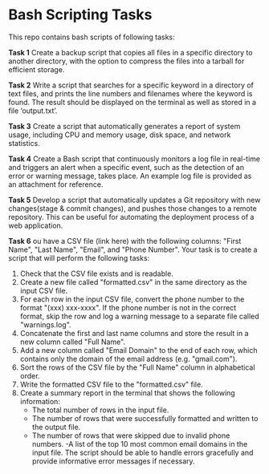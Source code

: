 # Bash Scripting Tasks

This repo contains bash scripts of following tasks:

**Task 1**
Create a backup script that copies all files in a specific directory to another directory, with the option to compress the files into a tarball for efficient storage.

**Task 2**
Write a script that searches for a specific keyword in a directory of text files, and prints the line numbers and filenames where the keyword is found. The result should be displayed on the terminal as well as stored in a file ‘output.txt’.

**Task 3**
Create a script that automatically generates a report of system usage, including CPU and memory usage, disk space, and network statistics.

**Task 4**
Create a Bash script that continuously monitors a log file in real-time and triggers an alert when a specific event, such as the detection of an error or warning message, takes place. An example log file is provided as an attachment for reference.

**Task 5**
Develop a script that automatically updates a Git repository with new changes(stage & commit changes), and pushes those changes to a remote repository. This can be useful for automating the deployment process of a web application.

**Task 6**
ou have a CSV file (link here) with the following columns: "First Name", "Last Name", "Email", and "Phone Number". Your task is to create a script that will perform the following tasks:

1. Check that the CSV file exists and is readable.
2. Create a new file called "formatted.csv" in the same directory as the input CSV file.
3. For each row in the input CSV file, convert the phone number to the format "(xxx) xxx-xxxx". If the phone number is not in the correct format, skip the row and log a warning message to a separate file called "warnings.log".
4. Concatenate the first and last name columns and store the result in a new column called "Full Name".
5. Add a new column called "Email Domain" to the end of each row, which contains only the domain of the email address (e.g. "gmail.com").
6. Sort the rows of the CSV file by the "Full Name" column in alphabetical order.
7. Write the formatted CSV file to the "formatted.csv" file.
8. Create a summary report in the terminal that shows the following information:
    - The total number of rows in the input file.
    - The number of rows that were successfully formatted and written to the output file.
    - The number of rows that were skipped due to invalid phone numbers.
    -A list of the top 10 most common email domains in the input file.
The script should be able to handle errors gracefully and provide informative error messages if necessary.
